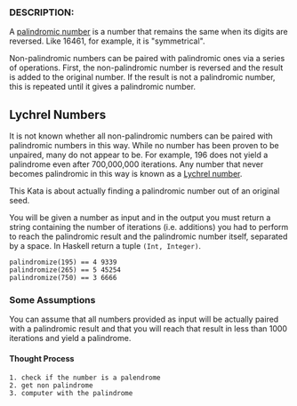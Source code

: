 ### DESCRIPTION:
A [palindromic number](http://en.wikipedia.org/wiki/Palindromic_number) is a number that remains the same when its digits are reversed. Like 16461, for example, it is "symmetrical".

Non-palindromic numbers can be paired with palindromic ones via a series of operations. First, the non-palindromic number is reversed and the result is added to the original number. If the result is not a palindromic number, this is repeated until it gives a palindromic number.

## Lychrel Numbers

It is not known whether all non-palindromic numbers can be paired with palindromic numbers in this way. While no number has been proven to be unpaired, many do not appear to be. For example, 196 does not yield a palindrome even after 700,000,000 iterations. Any number that never becomes palindromic in this way is known as a [Lychrel number](http://en.wikipedia.org/wiki/Lychrel_number).

This Kata is about actually finding a palindromic number out of an original seed.

You will be given a number as input and in the output you must return a string containing the number of iterations (i.e. additions) you had to perform to reach the palindromic result and the palindromic number itself, separated by a space. In Haskell return a tuple `(Int, Integer)`.

```mostlangs
palindromize(195) == 4 9339
palindromize(265) == 5 45254
palindromize(750) == 3 6666
```

### Some Assumptions

You can assume that all numbers provided as input will be actually paired with a palindromic result and that you will reach that result in less than 1000 iterations and yield a palindrome.
#### Thought Process
```
1. check if the number is a palendrome
2. get non palindrome
3. computer with the palindrome
```
